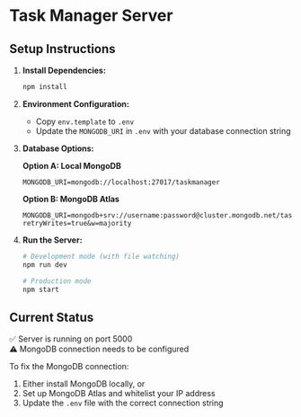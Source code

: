 # Task Manager Server

## Setup Instructions

1. **Install Dependencies:**
   ```bash
   npm install
   ```

2. **Environment Configuration:**
   - Copy `env.template` to `.env`
   - Update the `MONGODB_URI` in `.env` with your database connection string

3. **Database Options:**
   
   **Option A: Local MongoDB**
   ```
   MONGODB_URI=mongodb://localhost:27017/taskmanager
   ```
   
   **Option B: MongoDB Atlas**
   ```
   MONGODB_URI=mongodb+srv://username:password@cluster.mongodb.net/taskmanager?retryWrites=true&w=majority
   ```

4. **Run the Server:**
   ```bash
   # Development mode (with file watching)
   npm run dev
   
   # Production mode
   npm start
   ```

## Current Status

✅ Server is running on port 5000  
⚠️  MongoDB connection needs to be configured

To fix the MongoDB connection:
1. Either install MongoDB locally, or
2. Set up MongoDB Atlas and whitelist your IP address
3. Update the `.env` file with the correct connection string
